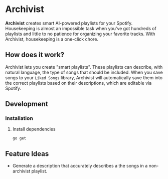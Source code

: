 # Archivist

**Archivist** creates smart AI-powered playlists for your Spotify. Housekeeping is almost an impossible task when you've got hundreds of playlists and little to no patience for organizing your favorite tracks. With Archivist, housekeeping is a one-click chore.

## How does it work?

Archivist lets you create "smart playlists". These playlists can describe, with natural language, the type of songs that should be included. When you save songs to your `Liked Songs` library, Archivist will automatically save them into the correct playlists based on their descriptions, which are editable via Spotify.

## Development

### Installation

1. Install dependencies

   ```
   go get
   ```

## Feature Ideas

- Generate a description that accurately describes a the songs in a non-archivist playlist.
